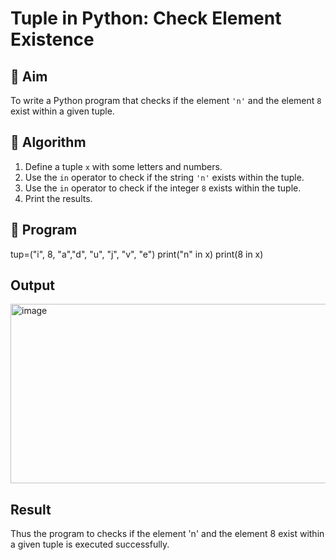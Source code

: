 # Tuple in Python: Check Element Existence

## 🎯 Aim
To write a Python program that checks if the element `'n'` and the element `8` exist within a given tuple.

## 🧠 Algorithm
1. Define a tuple `x` with some letters and numbers.
2. Use the `in` operator to check if the string `'n'` exists within the tuple.
3. Use the `in` operator to check if the integer `8` exists within the tuple.
4. Print the results.

## 🧾 Program
tup=("i", 8, "a","d", "u", "j", "v", "e") 
print("n" in x) 
print(8 in x)

## Output
<img width="1142" height="287" alt="image" src="https://github.com/user-attachments/assets/683f02ed-048d-497d-b908-efa631212b34" />

## Result
Thus the program to checks if the element 'n' and the element 8 exist within a given tuple is executed successfully.

